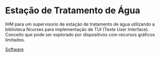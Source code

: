 # Estação de Tratamento de Água

IHM para um supervisorio de estação de tratamento de água utilizando a biblioteca Ncurses para implementação de TUI (Texte User Interface). Conceito que pode ser explorado por dispositivos com recursos gráficos limitados.

[Software](html/index.html)
